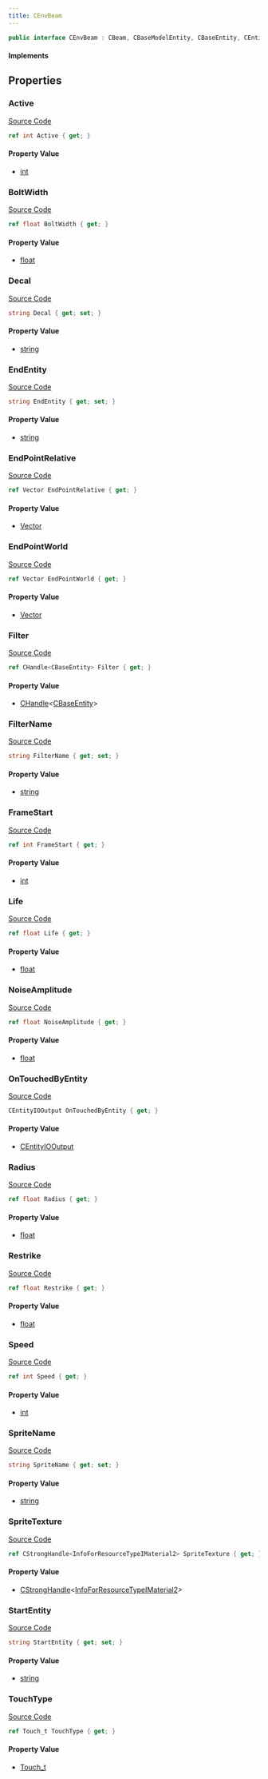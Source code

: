 ```yaml
---
title: CEnvBeam
---
```


```csharp
public interface CEnvBeam : CBeam, CBaseModelEntity, CBaseEntity, CEntityInstance, ISchemaClass<CEntityInstance>, ISchemaClass<CBaseEntity>, ISchemaClass<CBaseModelEntity>, ISchemaClass<CBeam>, ISchemaClass<CEnvBeam>, ISchemaField, ISchemaClass, INativeHandle
```

#### Implements

## Properties

### Active

[Source Code](https://github.com/swiftly-solution/swiftlys2/blob/beta/managed/src/SwiftlyS2.Generated/Schemas/Interfaces/CEnvBeam.cs#L16)

```csharp
ref int Active { get; }
```

#### Property Value

- [int](https://learn.microsoft.com/dotnet/api/system.int32)

### BoltWidth

[Source Code](https://github.com/swiftly-solution/swiftlys2/blob/beta/managed/src/SwiftlyS2.Generated/Schemas/Interfaces/CEnvBeam.cs#L26)

```csharp
ref float BoltWidth { get; }
```

#### Property Value

- [float](https://learn.microsoft.com/dotnet/api/system.single)

### Decal

[Source Code](https://github.com/swiftly-solution/swiftlys2/blob/beta/managed/src/SwiftlyS2.Generated/Schemas/Interfaces/CEnvBeam.cs#L50)

```csharp
string Decal { get; set; }
```

#### Property Value

- [string](https://learn.microsoft.com/dotnet/api/system.string)

### EndEntity

[Source Code](https://github.com/swiftly-solution/swiftlys2/blob/beta/managed/src/SwiftlyS2.Generated/Schemas/Interfaces/CEnvBeam.cs#L22)

```csharp
string EndEntity { get; set; }
```

#### Property Value

- [string](https://learn.microsoft.com/dotnet/api/system.string)

### EndPointRelative

[Source Code](https://github.com/swiftly-solution/swiftlys2/blob/beta/managed/src/SwiftlyS2.Generated/Schemas/Interfaces/CEnvBeam.cs#L40)

```csharp
ref Vector EndPointRelative { get; }
```

#### Property Value

- [Vector](/docs/api/shared/natives/vector)

### EndPointWorld

[Source Code](https://github.com/swiftly-solution/swiftlys2/blob/beta/managed/src/SwiftlyS2.Generated/Schemas/Interfaces/CEnvBeam.cs#L38)

```csharp
ref Vector EndPointWorld { get; }
```

#### Property Value

- [Vector](/docs/api/shared/natives/vector)

### Filter

[Source Code](https://github.com/swiftly-solution/swiftlys2/blob/beta/managed/src/SwiftlyS2.Generated/Schemas/Interfaces/CEnvBeam.cs#L48)

```csharp
ref CHandle<CBaseEntity> Filter { get; }
```

#### Property Value

- [CHandle](/docs/api/shared/natives/chandle-1)<[CBaseEntity](/docs/api/shared/schemadefinitions/cbaseentity)>

### FilterName

[Source Code](https://github.com/swiftly-solution/swiftlys2/blob/beta/managed/src/SwiftlyS2.Generated/Schemas/Interfaces/CEnvBeam.cs#L46)

```csharp
string FilterName { get; set; }
```

#### Property Value

- [string](https://learn.microsoft.com/dotnet/api/system.string)

### FrameStart

[Source Code](https://github.com/swiftly-solution/swiftlys2/blob/beta/managed/src/SwiftlyS2.Generated/Schemas/Interfaces/CEnvBeam.cs#L36)

```csharp
ref int FrameStart { get; }
```

#### Property Value

- [int](https://learn.microsoft.com/dotnet/api/system.int32)

### Life

[Source Code](https://github.com/swiftly-solution/swiftlys2/blob/beta/managed/src/SwiftlyS2.Generated/Schemas/Interfaces/CEnvBeam.cs#L24)

```csharp
ref float Life { get; }
```

#### Property Value

- [float](https://learn.microsoft.com/dotnet/api/system.single)

### NoiseAmplitude

[Source Code](https://github.com/swiftly-solution/swiftlys2/blob/beta/managed/src/SwiftlyS2.Generated/Schemas/Interfaces/CEnvBeam.cs#L28)

```csharp
ref float NoiseAmplitude { get; }
```

#### Property Value

- [float](https://learn.microsoft.com/dotnet/api/system.single)

### OnTouchedByEntity

[Source Code](https://github.com/swiftly-solution/swiftlys2/blob/beta/managed/src/SwiftlyS2.Generated/Schemas/Interfaces/CEnvBeam.cs#L52)

```csharp
CEntityIOOutput OnTouchedByEntity { get; }
```

#### Property Value

- [CEntityIOOutput](/docs/api/shared/schemadefinitions/centityiooutput)

### Radius

[Source Code](https://github.com/swiftly-solution/swiftlys2/blob/beta/managed/src/SwiftlyS2.Generated/Schemas/Interfaces/CEnvBeam.cs#L42)

```csharp
ref float Radius { get; }
```

#### Property Value

- [float](https://learn.microsoft.com/dotnet/api/system.single)

### Restrike

[Source Code](https://github.com/swiftly-solution/swiftlys2/blob/beta/managed/src/SwiftlyS2.Generated/Schemas/Interfaces/CEnvBeam.cs#L32)

```csharp
ref float Restrike { get; }
```

#### Property Value

- [float](https://learn.microsoft.com/dotnet/api/system.single)

### Speed

[Source Code](https://github.com/swiftly-solution/swiftlys2/blob/beta/managed/src/SwiftlyS2.Generated/Schemas/Interfaces/CEnvBeam.cs#L30)

```csharp
ref int Speed { get; }
```

#### Property Value

- [int](https://learn.microsoft.com/dotnet/api/system.int32)

### SpriteName

[Source Code](https://github.com/swiftly-solution/swiftlys2/blob/beta/managed/src/SwiftlyS2.Generated/Schemas/Interfaces/CEnvBeam.cs#L34)

```csharp
string SpriteName { get; set; }
```

#### Property Value

- [string](https://learn.microsoft.com/dotnet/api/system.string)

### SpriteTexture

[Source Code](https://github.com/swiftly-solution/swiftlys2/blob/beta/managed/src/SwiftlyS2.Generated/Schemas/Interfaces/CEnvBeam.cs#L18)

```csharp
ref CStrongHandle<InfoForResourceTypeIMaterial2> SpriteTexture { get; }
```

#### Property Value

- [CStrongHandle](/docs/api/shared/natives/cstronghandle-1)<[InfoForResourceTypeIMaterial2](/docs/api/shared/schemadefinitions/infoforresourcetypeimaterial2)>

### StartEntity

[Source Code](https://github.com/swiftly-solution/swiftlys2/blob/beta/managed/src/SwiftlyS2.Generated/Schemas/Interfaces/CEnvBeam.cs#L20)

```csharp
string StartEntity { get; set; }
```

#### Property Value

- [string](https://learn.microsoft.com/dotnet/api/system.string)

### TouchType

[Source Code](https://github.com/swiftly-solution/swiftlys2/blob/beta/managed/src/SwiftlyS2.Generated/Schemas/Interfaces/CEnvBeam.cs#L44)

```csharp
ref Touch_t TouchType { get; }
```

#### Property Value

- [Touch_t](/docs/api/shared/schemadefinitions/touch_t)

